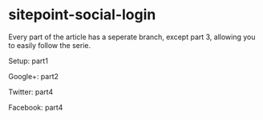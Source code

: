 sitepoint-social-login
======================

Every part of the article has a seperate branch, except part 3, allowing you to easily follow the serie.


Setup: part1

Google+: part2

Twitter: part4

Facebook: part4
